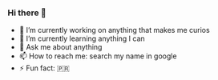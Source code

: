 ### Hi there 👋

- 🔭 I’m currently working on anything that makes me curios
- 🌱 I’m currently learning anything I can
- 💬 Ask me about anything
- 📫 How to reach me: search my name in google
- ⚡ Fun fact: 🇵🇷

<!--
**dathan/dathan** is a ✨ _special_ ✨ repository because its `README.md` (this file) appears on your GitHub profile.

Here are some ideas to get you started:

- 🔭 I’m currently working on ...
- 🌱 I’m currently learning ...
- 👯 I’m looking to collaborate on ...
- 🤔 I’m looking for help with ...
- 💬 Ask me about ...
- 📫 How to reach me: ...
- 😄 Pronouns: ...
- ⚡ Fun fact: ...
-->

